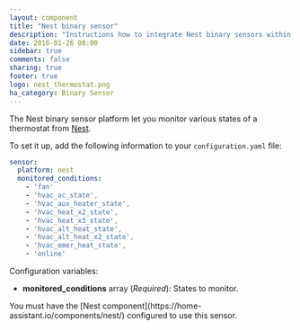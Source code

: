 ```yaml
---
layout: component
title: "Nest binary sensor"
description: "Instructions how to integrate Nest binary sensors within Home Assistant."
date: 2016-01-26 08:00
sidebar: true
comments: false
sharing: true
footer: true
logo: nest_thermostat.png
ha_category: Binary Sensor
---
```



The Nest binary sensor platform let you monitor various states of a thermostat from [Nest](https://nest.com).

To set it up, add the following information to your `configuration.yaml` file:

```yaml
sensor:
  platform: nest
  monitored_conditions:
    - 'fan'
    - 'hvac_ac_state',
    - 'hvac_aux_heater_state',
    - 'hvac_heat_x2_state',
    - 'hvac_heat_x3_state',
    - 'hvac_alt_heat_state',
    - 'hvac_alt_heat_x2_state',
    - 'hvac_emer_heat_state',
    - 'online'
```

Configuration variables:

- **monitored_conditions** array (*Required*): States to monitor.

<p class='note'>You must have the [Nest component](https://home-assistant.io/components/nest/) configured to use this sensor.</p>
